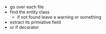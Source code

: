 - go over each file
- find the entity class
  - if not found leave a warning or something
- extract its primiative field
- or if decorator
